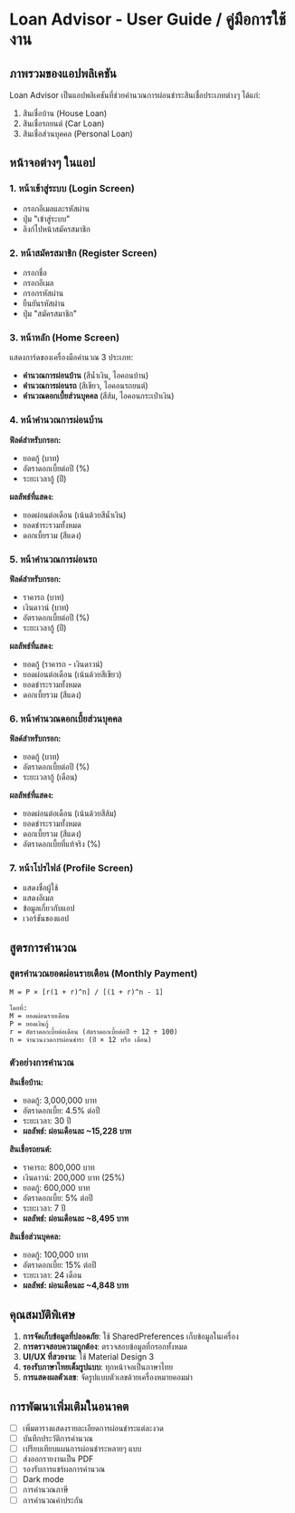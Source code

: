 # Loan Advisor - User Guide / คู่มือการใช้งาน

## ภาพรวมของแอปพลิเคชัน

Loan Advisor เป็นแอปพลิเคชันที่ช่วยคำนวณการผ่อนชำระสินเชื่อประเภทต่างๆ ได้แก่:
1. สินเชื่อบ้าน (House Loan)
2. สินเชื่อรถยนต์ (Car Loan)
3. สินเชื่อส่วนบุคคล (Personal Loan)

## หน้าจอต่างๆ ในแอป

### 1. หน้าเข้าสู่ระบบ (Login Screen)
- กรอกอีเมลและรหัสผ่าน
- ปุ่ม "เข้าสู่ระบบ"
- ลิงก์ไปหน้าสมัครสมาชิก

### 2. หน้าสมัครสมาชิก (Register Screen)
- กรอกชื่อ
- กรอกอีเมล
- กรอกรหัสผ่าน
- ยืนยันรหัสผ่าน
- ปุ่ม "สมัครสมาชิก"

### 3. หน้าหลัก (Home Screen)
แสดงการ์ดของเครื่องมือคำนวณ 3 ประเภท:
- **คำนวณการผ่อนบ้าน** (สีน้ำเงิน, ไอคอนบ้าน)
- **คำนวณการผ่อนรถ** (สีเขียว, ไอคอนรถยนต์)
- **คำนวณดอกเบี้ยส่วนบุคคล** (สีส้ม, ไอคอนกระเป๋าเงิน)

### 4. หน้าคำนวณการผ่อนบ้าน
**ฟิลด์สำหรับกรอก:**
- ยอดกู้ (บาท)
- อัตราดอกเบี้ยต่อปี (%)
- ระยะเวลากู้ (ปี)

**ผลลัพธ์ที่แสดง:**
- ยอดผ่อนต่อเดือน (เน้นด้วยสีน้ำเงิน)
- ยอดชำระรวมทั้งหมด
- ดอกเบี้ยรวม (สีแดง)

### 5. หน้าคำนวณการผ่อนรถ
**ฟิลด์สำหรับกรอก:**
- ราคารถ (บาท)
- เงินดาวน์ (บาท)
- อัตราดอกเบี้ยต่อปี (%)
- ระยะเวลากู้ (ปี)

**ผลลัพธ์ที่แสดง:**
- ยอดกู้ (ราคารถ - เงินดาวน์)
- ยอดผ่อนต่อเดือน (เน้นด้วยสีเขียว)
- ยอดชำระรวมทั้งหมด
- ดอกเบี้ยรวม (สีแดง)

### 6. หน้าคำนวณดอกเบี้ยส่วนบุคคล
**ฟิลด์สำหรับกรอก:**
- ยอดกู้ (บาท)
- อัตราดอกเบี้ยต่อปี (%)
- ระยะเวลากู้ (เดือน)

**ผลลัพธ์ที่แสดง:**
- ยอดผ่อนต่อเดือน (เน้นด้วยสีส้ม)
- ยอดชำระรวมทั้งหมด
- ดอกเบี้ยรวม (สีแดง)
- อัตราดอกเบี้ยที่แท้จริง (%)

### 7. หน้าโปรไฟล์ (Profile Screen)
- แสดงชื่อผู้ใช้
- แสดงอีเมล
- ข้อมูลเกี่ยวกับแอป
- เวอร์ชันของแอป

## สูตรการคำนวณ

### สูตรคำนวณยอดผ่อนรายเดือน (Monthly Payment)

```
M = P × [r(1 + r)^n] / [(1 + r)^n - 1]

โดยที่:
M = ยอดผ่อนรายเดือน
P = ยอดเงินกู้
r = อัตราดอกเบี้ยต่อเดือน (อัตราดอกเบี้ยต่อปี ÷ 12 ÷ 100)
n = จำนวนงวดการผ่อนชำระ (ปี × 12 หรือ เดือน)
```

### ตัวอย่างการคำนวณ

**สินเชื่อบ้าน:**
- ยอดกู้: 3,000,000 บาท
- อัตราดอกเบี้ย: 4.5% ต่อปี
- ระยะเวลา: 30 ปี
- **ผลลัพธ์: ผ่อนเดือนละ ~15,228 บาท**

**สินเชื่อรถยนต์:**
- ราคารถ: 800,000 บาท
- เงินดาวน์: 200,000 บาท (25%)
- ยอดกู้: 600,000 บาท
- อัตราดอกเบี้ย: 5% ต่อปี
- ระยะเวลา: 7 ปี
- **ผลลัพธ์: ผ่อนเดือนละ ~8,495 บาท**

**สินเชื่อส่วนบุคคล:**
- ยอดกู้: 100,000 บาท
- อัตราดอกเบี้ย: 15% ต่อปี
- ระยะเวลา: 24 เดือน
- **ผลลัพธ์: ผ่อนเดือนละ ~4,848 บาท**

## คุณสมบัติพิเศษ

1. **การจัดเก็บข้อมูลที่ปลอดภัย**: ใช้ SharedPreferences เก็บข้อมูลในเครื่อง
2. **การตรวจสอบความถูกต้อง**: ตรวจสอบข้อมูลที่กรอกทั้งหมด
3. **UI/UX ที่สวยงาม**: ใช้ Material Design 3
4. **รองรับภาษาไทยเต็มรูปแบบ**: ทุกหน้าจอเป็นภาษาไทย
5. **การแสดงผลตัวเลข**: จัดรูปแบบตัวเลขด้วยเครื่องหมายคอมม่า

## การพัฒนาเพิ่มเติมในอนาคต

- [ ] เพิ่มตารางแสดงรายละเอียดการผ่อนชำระแต่ละงวด
- [ ] บันทึกประวัติการคำนวณ
- [ ] เปรียบเทียบแผนการผ่อนชำระหลายๆ แบบ
- [ ] ส่งออกรายงานเป็น PDF
- [ ] รองรับการแชร์ผลการคำนวณ
- [ ] Dark mode
- [ ] การคำนวณภาษี
- [ ] การคำนวณค่าประกัน
